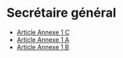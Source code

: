 # Secrétaire général

- [Article Annexe 1 C](article-annexe-1-c.md)
- [Article Annexe 1 A](article-annexe-1-a.md)
- [Article Annexe 1 B](article-annexe-1-b.md)

